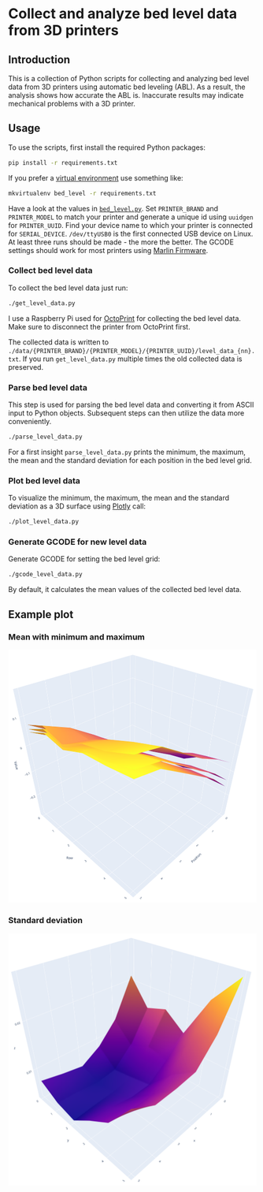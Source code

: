 # Collect and analyze bed level data from 3D printers

## Introduction

This is a collection of Python scripts for collecting and analyzing bed level data from 3D printers using automatic bed leveling (ABL). As a result, the analysis shows how accurate the ABL is. Inaccurate results may indicate mechanical problems with a 3D printer.

## Usage

To use the scripts, first install the required Python packages:

```bash
pip install -r requirements.txt
```

If you prefer a [virtual environment](https://virtualenvwrapper.readthedocs.io//) use something like:

```bash
mkvirtualenv bed_level -r requirements.txt
```

Have a look at the values in [`bed_level.py`](./bed_level.py). Set `PRINTER_BRAND` and `PRINTER_MODEL` to match your printer and generate a unique id using `uuidgen` for `PRINTER_UUID`. Find your device name to which your printer is connected for `SERIAL_DEVICE`. `/dev/ttyUSB0` is the first connected USB device on Linux. At least three runs should be made - the more the better. The GCODE settings should work for most printers using [Marlin Firmware](https://marlinfw.org/).

### Collect bed level data

To collect the bed level data just run:

```bash
./get_level_data.py
```

I use a Raspberry Pi used for [OctoPrint](https://octoprint.org/) for collecting the bed level data. Make sure to disconnect the printer from OctoPrint first.

The collected data is written to `./data/{PRINTER_BRAND}/{PRINTER_MODEL}/{PRINTER_UUID}/level_data_{nn}.txt`. If you run `get_level_data.py` multiple times the old collected data is preserved.

### Parse bed level data

This step is used for parsing the bed level data and converting it from ASCII input to Python objects. Subsequent steps can then utilize the data more conveniently.

```bash
./parse_level_data.py
```

For a first insight `parse_level_data.py` prints the minimum, the maximum, the mean and the standard deviation for each position in the bed level grid.

### Plot bed level data

To visualize the minimum, the maximum, the mean and the standard deviation as a 3D surface using [Plotly](https://plotly.com/python/) call:

```bash
./plot_level_data.py
```

### Generate GCODE for new level data

Generate GCODE for setting the bed level grid:

```bash
./gcode_level_data.py
```

By default, it calculates the mean values of the collected bed level data.

## Example plot

### Mean with minimum and maximum

![Mean with minimum and maximum](./images/mean_min_max.png)

### Standard deviation

![Standard deviation](./images/std_dev.png)
